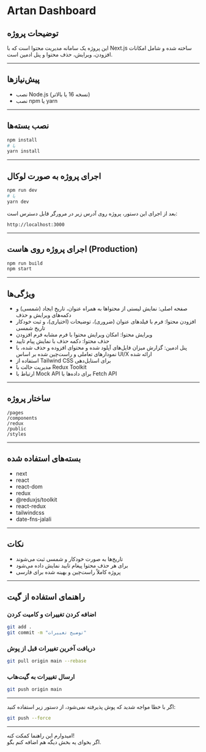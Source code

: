 
# Artan Dashboard

## توضیحات پروژه

این پروژه یک سامانه مدیریت محتوا است که با Next.js ساخته شده و شامل امکانات افزودن، ویرایش، حذف محتوا و پنل ادمین است.

---

## پیش‌نیازها

- نصب Node.js (نسخه 16 یا بالاتر)
- نصب npm یا yarn

---

## نصب بسته‌ها

```bash
npm install
# یا
yarn install
```

---

## اجرای پروژه به صورت لوکال

```bash
npm run dev
# یا
yarn dev
```

بعد از اجرای این دستور، پروژه روی آدرس زیر در مرورگر قابل دسترس است:

```
http://localhost:3000
```

---

## اجرای پروژه روی هاست (Production)

```bash
npm run build
npm start
```

---

## ویژگی‌ها

- صفحه اصلی: نمایش لیستی از محتواها به همراه عنوان، تاریخ ایجاد (شمسی) و دکمه‌های ویرایش و حذف  
- افزودن محتوا: فرم با فیلدهای عنوان (ضروری)، توضیحات (اختیاری)، و ثبت خودکار تاریخ شمسی  
- ویرایش محتوا: امکان ویرایش محتوا با فرم مشابه فرم افزودن  
- حذف محتوا: دکمه حذف با نمایش پیام تایید  
- پنل ادمین: گزارش میزان فایل‌های آپلود شده و محتوای افزوده و حذف شده، با نمودارهای تعاملی و راست‌چین شده بر اساس UI/X ارائه شده  
- استفاده از Tailwind CSS برای استایل‌دهی  
- مدیریت حالت با Redux Toolkit  
- ارتباط با Mock API برای داده‌ها با Fetch API  

---

## ساختار پروژه

```
/pages
/components
/redux
/public
/styles
```

---

## بسته‌های استفاده شده

- next  
- react  
- react-dom  
- redux  
- @reduxjs/toolkit  
- react-redux  
- tailwindcss  
- date-fns-jalali  

---

## نکات

- تاریخ‌ها به صورت خودکار و شمسی ثبت می‌شوند  
- برای هر حذف محتوا پیغام تایید نمایش داده می‌شود  
- پروژه کاملاً راست‌چین و بهینه شده برای فارسی  

---

## راهنمای استفاده از گیت

### اضافه کردن تغییرات و کامیت کردن

```bash
git add .
git commit -m "توضیح تغییرات"
```

### دریافت آخرین تغییرات قبل از پوش

```bash
git pull origin main --rebase
```

### ارسال تغییرات به گیت‌هاب

```bash
git push origin main
```

---

اگر با خطا مواجه شدید که پوش پذیرفته نمی‌شود، از دستور زیر استفاده کنید:

```bash
git push --force
```

---

امیدوارم این راهنما کمکت کنه!  
اگر بخوای یه بخش دیگه هم اضافه کنم بگو.  
